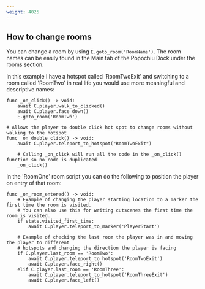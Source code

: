 ```yaml
---
weight: 4025
---
```


## How to change rooms

You can change a room by using ```E.goto_room('RoomName')```. The room names can be easily found in the Main tab of the Popochiu Dock under the rooms section.

In this example I have a hotspot called 'RoomTwoExit' and switching to a room called 'RoomTwo' in real life you would use more meaningful and descriptive names:
```
func _on_click() -> void:
    await C.player.walk_to_clicked()
    await C.player.face_down()
    E.goto_room('RoomTwo')

# Allows the player to double click hot spot to change rooms without walking to the hotspot
func _on_double_click() -> void:
    await C.player.teleport_to_hotspot("RoomTwoExit")

    # Calling _on_click will run all the code in the _on_click() function so no code is duplicated
    _on_click()
```

In the 'RoomOne' room script you can do the following to position the player on entry of that room:
```
func _on_room_entered() -> void:
    # Example of changing the player starting location to a marker the first time the room is visited.
    # You can also use this for writing cutscenes the first time the room is visited.
    if state.visited_first_time:
        await C.player.teleport_to_marker('PlayerStart')
    
    # Example of checking the last room the player was in and moving the player to different
    # hotspots and changing the direction the player is facing
    if C.player.last_room == 'RoomTwo':
        await C.player.teleport_to_hotspot('RoomTwoExit')
        await C.player.face_right()
    elif C.player.last_room == 'RoomThree':
        await C.player.teleport_to_hotspot('RoomThreeExit')
        await C.player.face_left()
```
